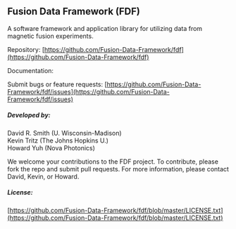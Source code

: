 ## Fusion Data Framework (FDF)

A software framework and application library for utilizing data from magnetic fusion experiments.

Repository: [https://github.com/Fusion-Data-Framework/fdf](https://github.com/Fusion-Data-Framework/fdf)

Documentation:

Submit bugs or feature requests: [https://github.com/Fusion-Data-Framework/fdf/issues](https://github.com/Fusion-Data-Framework/fdf/issues)

##### Developed by:

David R. Smith (U. Wisconsin-Madison)<br />
Kevin Tritz (The Johns Hopkins U.)<br />
Howard Yuh (Nova Photonics)

We welcome your contributions to the FDF project. To contribute, please fork the repo and submit pull requests. For more information, please contact David, Kevin, or Howard.

##### License:

[https://github.com/Fusion-Data-Framework/fdf/blob/master/LICENSE.txt](https://github.com/Fusion-Data-Framework/fdf/blob/master/LICENSE.txt)
